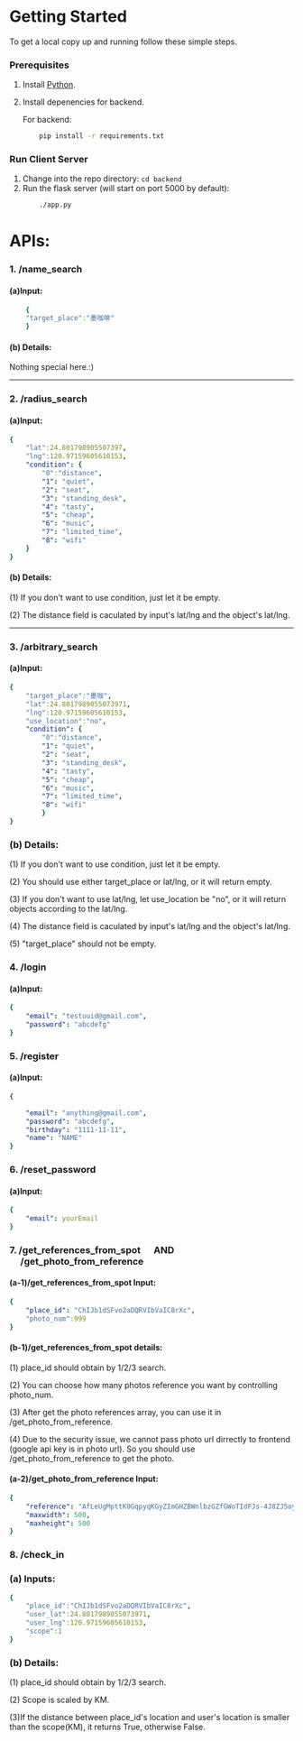 # Getting Started

To get a local copy up and running follow these simple steps.

### Prerequisites

1. Install [Python](https://www.python.org/).
2. Install depenencies for backend.

    For backend:

    ```bash
        pip install -r requirements.txt
    ```
### Run Client Server

1. Change into the repo directory: `cd backend`
2. Run the flask server (will start on port 5000 by default):
    ```bash
        ./app.py
    ```
    
# APIs:
### 1. /name_search

#### (a)Input:

```yaml
    {
    "target_place":"墨咖啡"
    }
```



#### (b) Details:
Nothing special here.:) 

---
### 2. /radius_search

#### (a)Input:

```yaml
{
    "lat":24.801798905507397,
    "lng":120.97159605610153,
    "condition": {
        "0":"distance",
        "1": "quiet",
        "2": "seat",
        "3": "standing_desk",
        "4": "tasty",
        "5": "cheap",
        "6": "music",
        "7": "limited_time",
        "8": "wifi"
    }
}
```
#### (b) Details:
(1) If you don't want to use condition, just let it be empty.

(2) The distance field is caculated by input's lat/lng and the object's lat/lng.

---
### 3. /arbitrary_search

#### (a)Input:

```yaml
{
    "target_place":"墨咖",
    "lat":24.8017989055073971,
    "lng":120.97159605610153,
    "use_location":"no",
    "condition": {
        "0":"distance",
        "1": "quiet",
        "2": "seat",
        "3": "standing_desk",
        "4": "tasty",
        "5": "cheap",
        "6": "music",
        "7": "limited_time",
        "8": "wifi"
        }
}
```
### (b) Details:

(1) If you don't want to use condition, just let it be empty.

(2) You should use either target_place or lat/lng, or it will return empty.

(3) If you don't want to use lat/lng, let use_location be "no", or it will return objects according to the lat/lng.

(4) The distance field is caculated by input's lat/lng and the object's lat/lng.

(5) "target_place" should not be empty.


### 4. /login

#### (a)Input:

```yaml
{
    "email": "testuuid@gmail.com",
    "password": "abcdefg"
}
```

### 5. /register

#### (a)Input:

```yaml
{

    "email": "anything@gmail.com",
    "password": "abcdefg",
    "birthday": "1111-11-11",
    "name": "NAME"
}
```

### 6. /reset_password

#### (a)Input:

```yaml
{
    "email": yourEmail
}
```

### 7. /get_references_from_spot    &nbsp;&nbsp;&nbsp;&nbsp;&nbsp;AND  &nbsp;&nbsp;&nbsp;&nbsp;&nbsp;/get_photo_from_reference


#### (a-1)/get_references_from_spot Input:

```yaml
{
    "place_id": "ChIJb1dSFvo2aDQRVIbVaIC8rXc",
    "photo_num":999
}
```
#### (b-1)/get_references_from_spot details:
(1) place_id should obtain by 1/2/3 search.

(2) You can choose how many photos reference you want by controlling photo_num.

(3) After get the photo references array, you can use it in /get_photo_from_reference.

(4) Due to the security issue, we cannot pass photo url dirrectly to frontend (google api key is in photo url). So you should use /get_photo_from_reference to get the photo.

#### (a-2)/get_photo_from_reference Input:

```yaml
{
    "reference": "AfLeUgMpttK0GqpyqKGyZImGHZBWnlbzGZfGWoTIdFJs-4J8ZJ5oyNKgYnOYvGcXc4f4Nb63x_YHh_n8L0ANDM_BJBWh05Go8iYUqjWUpXAHm9MXPql1FGP4DwTNwlD3SxS-mIj9nMWQxVLqk2dIzmNEnRSirM-VdeXzlrjTEJMaCWjRnaDo&key=AIzaSyDdYv7-xuoVVF-snwdTmo0e7sXng6gZ6eI",
    "maxwidth": 500,
    "maxheight": 500
}
```

### 8. /check_in
### (a) Inputs:
```yaml
{
    "place_id":"ChIJb1dSFvo2aDQRVIbVaIC8rXc",
    "user_lat":24.8017989055073971,
    "user_lng":120.97159605610153,
    "scope":1
}
```
### (b) Details:
(1) place_id should obtain by 1/2/3 search.

(2) Scope is scaled by KM.

(3)If the distance between place_id's location and user's location is smaller than the scope(KM), it returns True, otherwise False. 